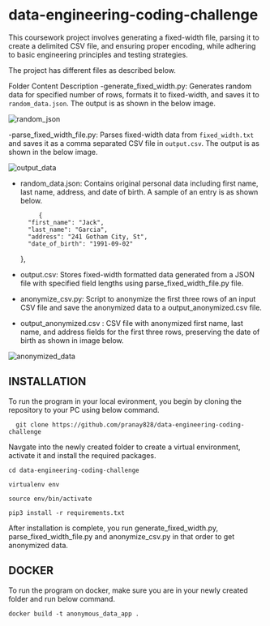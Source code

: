 # data-engineering-coding-challenge
This coursework project involves generating a fixed-width file, parsing it to create a delimited CSV file, and ensuring proper encoding, while adhering to basic engineering principles and testing strategies.

The project has different files as described below.

Folder Content Description
-generate_fixed_width.py: Generates random data for specified number of rows, formats it to fixed-width, and saves it to `random_data.json`.
    The output is as shown in the below image.
    
![random_json](https://github.com/user-attachments/assets/e6bc3f54-e2d8-4ebc-8888-b175731167b3)



-parse_fixed_width_file.py: Parses fixed-width data from `fixed_width.txt` and saves it as a comma separated CSV file in `output.csv`.
    The output is as shown in the below image.

    
![output_data](https://github.com/user-attachments/assets/1096d0d7-8444-43b6-8580-ccad454eb8f9)



- random_data.json: Contains original personal data including first name, last name, address, and date of birth.
    A sample of an entry is as shown below.

           {
        "first_name": "Jack",
        "last_name": "Garcia",
        "address": "241 Gotham City, St",
        "date_of_birth": "1991-09-02"
    },
  
- output.csv: Stores fixed-width formatted data generated from a JSON file with specified field lengths using parse_fixed_width_file.py file.
  
- anonymize_csv.py: Script to anonymize the first three rows of an input CSV file and save the anonymized data to a output_anonymized.csv file.

- output_anonymized.csv : CSV file with anonymized first name, last name, and address fields for the first three rows, preserving the date of birth as shown in image below.

  
![anonymized_data](https://github.com/user-attachments/assets/95478646-953d-4b7b-a7c2-dcf661a1c7d0)

<h2><b>INSTALLATION</b></h2>
To run the program in your local evironment, you begin by cloning the repository to your PC using below command.

      git clone https://github.com/pranay828/data-engineering-coding-challenge

Navgate into the newly created folder to create a virtual environment, activate it and install the required packages.

    cd data-engineering-coding-challenge

    virtualenv env

    source env/bin/activate

    pip3 install -r requirements.txt

After installation is complete, you run generate_fixed_width.py, parse_fixed_width_file.py and anonymize_csv.py in that order to get anonymized data.


<h2><b>DOCKER</b></h2>
To run the program on docker, make sure you are in your newly created folder and run below command.

    docker build -t anonymous_data_app .

